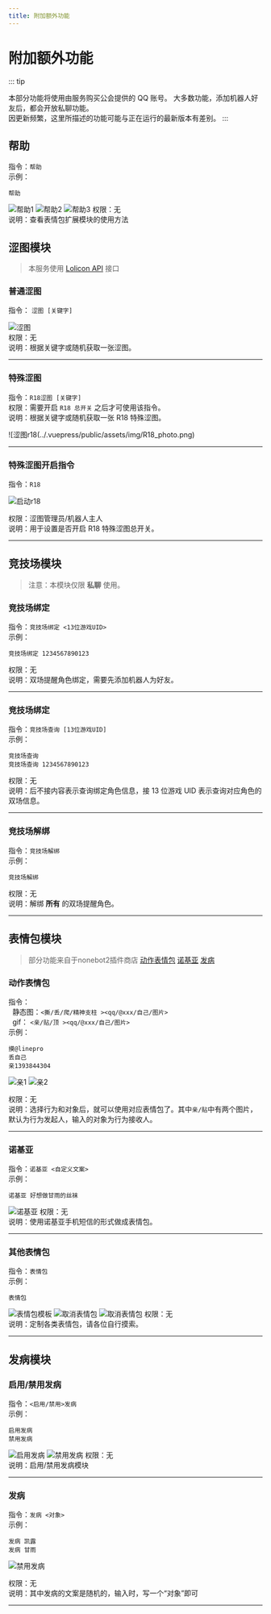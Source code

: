 ```yaml
---
title: 附加额外功能
---
```

# 附加额外功能
::: tip

本部分功能将使用由服务购买公会提供的 QQ 账号。
大多数功能，添加机器人好友后，都会开放私聊功能。  
因更新频繁，这里所描述的功能可能与正在运行的最新版本有差别。
:::
## 帮助
指令：`帮助`  
示例：
```
帮助
```   

![帮助1](../.vuepress/public/assets/img/extra/help1.png)
![帮助2](../.vuepress/public/assets/img/extra/help2.png)
![帮助3](../.vuepress/public/assets/img/extra/help3.png)
权限：无  
说明：查看表情包扩展模块的使用方法

## 涩图模块

> 本服务使用 [Lolicon API](https://api.lolicon.app/) 接口

### 普通涩图
指令： `涩图 [关键字]` 

![涩图](../.vuepress/public/assets/img/photo_loli.png)     
权限：无      
说明：根据关键字或随机获取一张涩图。  

***

### 特殊涩图
指令：`R18涩图 [关键字]`    
权限：需要开启 `R18 总开关` 之后才可使用该指令。    
说明：根据关键字或随机获取一张 R18 特殊涩图。

![涩图r18(../.vuepress/public/assets/img/R18_photo.png)

***

### 特殊涩图开启指令
指令：`R18`  

![启动r18](../.vuepress/public/assets/img/R18.png)

权限：涩图管理员/机器人主人      
说明：用于设置是否开启 R18 特殊涩图总开关。  

***

## 竞技场模块
> 注意：本模块仅限 **私聊** 使用。
### 竞技场绑定
指令：`竞技场绑定 <13位游戏UID>`  
示例：
```
竞技场绑定 1234567890123
```   
权限：无  
说明：双场提醒角色绑定，需要先添加机器人为好友。  

***

### 竞技场绑定
指令：`竞技场查询 [13位游戏UID]`  
示例：
```
竞技场查询
竞技场查询 1234567890123
```   
权限：无  
说明：后不接内容表示查询绑定角色信息，接 13 位游戏 UID 表示查询对应角色的双场信息。 

***

### 竞技场解绑
指令：`竞技场解绑`  
示例：
```
竞技场解绑
```   
权限：无  
说明：解绑 **所有** 的双场提醒角色。
***
## 表情包模块
> 部分功能来自于nonebot2插件商店
> [动作表情包](https://github.com/noneplugin/nonebot-plugin-petpet)
> [诺基亚](https://github.com/noneplugin/nonebot-plugin-memes)
> [发病](https://github.com/noneplugin/nonebot-plugin-asoulcnki)
### 动作表情包
指令：  
&nbsp;&nbsp;静态图：`<撕/丢/爬/精神支柱 ><qq/@xxx/自己/图片>`   
&nbsp;&nbsp;gif：   `<亲/贴/顶 ><qq/@xxx/自己/图片>`   
示例：
```
摸@linepro
丢自己
亲1393844304
```
![亲1](../.vuepress/public/assets/img/extra/emoji_kiss1.png)
![亲2](../.vuepress/public/assets/img/extra/emoji_kiss.gif)

权限：无  
说明：选择行为和对象后，就可以使用对应表情包了。其中`亲/贴`中有两个图片，默认为行为发起人，输入的对象为行为接收人。
***
### 诺基亚
指令：`诺基亚 <自定义文案>`  
示例：
```
诺基亚 好想做甘雨的丝袜
```   
![诺基亚](../.vuepress/public/assets/img/extra/emoji_nokia.png)
权限：无  
说明：使用诺基亚手机短信的形式做成表情包。
***
### 其他表情包
指令：`表情包`  
示例：
```
表情包
```   
![表情包模板](../.vuepress/public/assets/img/extra/emoji.png)
![取消表情包](../.vuepress/public/assets/img/extra/emoji_cancel.png)
![取消表情包](../.vuepress/public/assets/img/extra/emoji_make.jpg)
权限：无  
说明：定制各类表情包，请各位自行摸索。
***


## 发病模块

### 启用/禁用发病
指令：`<启用/禁用>发病`  
示例：
```
启用发病
禁用发病
```   
![启用发病](../.vuepress/public/assets/img/extra/emoji_crazy_on.png)
![禁用发病](../.vuepress/public/assets/img/extra/emoji_crazy_off.png)
权限：无  
说明：启用/禁用发病模块
***

### 发病
指令：`发病 <对象>`  
示例：
```
发病 凯露
发病 甘雨
```   
![禁用发病](../.vuepress/public/assets/img/extra/emoji_crazy.png)

权限：无  
说明：其中发病的文案是随机的，输入时，写一个“对象”即可
***